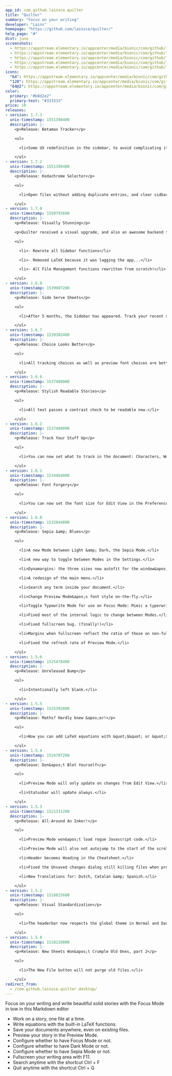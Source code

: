 ```yaml
---
app_id: com.github.lainsce.quilter
title: "Quilter"
summary: "Focus on your writing"
developer: "Lains"
homepage: "https://github.com/lainsce/quilter/"
help_page: "#"
dist: juno
screenshots:
  - https://appstream.elementary.io/appcenter/media/bionic/com/github/lainsce.quilter/C6DFEDE9E646E71B5A370BCB337DAE4A/screenshots/image-1_orig.png
  - https://appstream.elementary.io/appcenter/media/bionic/com/github/lainsce.quilter/C6DFEDE9E646E71B5A370BCB337DAE4A/screenshots/image-2_orig.png
  - https://appstream.elementary.io/appcenter/media/bionic/com/github/lainsce.quilter/C6DFEDE9E646E71B5A370BCB337DAE4A/screenshots/image-3_orig.png
  - https://appstream.elementary.io/appcenter/media/bionic/com/github/lainsce.quilter/C6DFEDE9E646E71B5A370BCB337DAE4A/screenshots/image-4_orig.png
  - https://appstream.elementary.io/appcenter/media/bionic/com/github/lainsce.quilter/C6DFEDE9E646E71B5A370BCB337DAE4A/screenshots/image-5_orig.png
icons:
  "64": https://appstream.elementary.io/appcenter/media/bionic/com/github/lainsce.quilter/C6DFEDE9E646E71B5A370BCB337DAE4A/icons/64x64/com.github.lainsce.quilter_com.github.lainsce.quilter.png
  "128": https://appstream.elementary.io/appcenter/media/bionic/com/github/lainsce.quilter/C6DFEDE9E646E71B5A370BCB337DAE4A/icons/128x128/com.github.lainsce.quilter_com.github.lainsce.quilter.png
  "64@2": https://appstream.elementary.io/appcenter/media/bionic/com/github/lainsce.quilter/C6DFEDE9E646E71B5A370BCB337DAE4A/icons/64x64@2/com.github.lainsce.quilter_com.github.lainsce.quilter.png
color:
  primary: "#b8d2e2"
  primary-text: "#333333"
price: 10
releases:
- version: 1.7.3
  unix-timestamp: 1551398400
  description: |-
    <p>Release: Betamax Tracker</p>

    <ul>

      <li>Some UX redefinition in the sidebar, to avoid complicating it.</li>

    </ul>
- version: 1.7.2
  unix-timestamp: 1551398400
  description: |-
    <p>Release: Kodachrome Selector</p>

    <ul>

      <li>Open files without adding duplicate entries, and clear sidbar is you really need to (it has a confirm dialog).</li>

    </ul>
- version: 1.7.0
  unix-timestamp: 1550793600
  description: |-
    <p>Release: Visually Stunning</p>

    <p>Quilter received a visual upgrade, and also an awesome backend tuneup.</p>

    <ul>

      <li>- Rewrote all Sidebar functions</li>

      <li>- Removed LaTeX because it was lagging the app...</li>

      <li>- All File Management functions rewritten from scratch!</li>

    </ul>
- version: 1.6.8
  unix-timestamp: 1539907200
  description: |-
    <p>Release: Side Serve Sheets</p>

    <ul>

      <li>After 5 months, the Sidebar has appeared. Track your recent stories files there, or hide it. Your choice.</li>

    </ul>
- version: 1.6.7
  unix-timestamp: 1539302400
  description: |-
    <p>Release: Choice Looks Better</p>

    <ul>

      <li>All tracking choices as well as preview font choices are better shown.</li>

    </ul>
- version: 1.6.6
  unix-timestamp: 1537488000
  description: |-
    <p>Release: Stylish Readable Stories</p>

    <ul>

      <li>All text passes a contrast check to be readable now.</li>

    </ul>
- version: 1.6.2
  unix-timestamp: 1537488000
  description: |-
    <p>Release: Track Your Stuff Up</p>

    <ul>

      <li>You can now set what to track in the document: Characters, Words, or Lines.</li>

    </ul>
- version: 1.6.1
  unix-timestamp: 1534464000
  description: |-
    <p>Release: Font Forgery</p>

    <ul>

      <li>You can now set the font size for Edit View in the Preferences.</li>

    </ul>
- version: 1.6.0
  unix-timestamp: 1532044800
  description: |-
    <p>Release: Sepia &amp; Blues</p>

    <ul>

      <li>A new Mode between Light &amp; Dark, the Sepia Mode.</li>

      <li>A new way to toggle between Modes in the Settings.</li>

      <li>Dynamargins: the three sizes now autofit for the window&apos;s size.</li>

      <li>A redesign of the main menu.</li>

      <li>Search any term inside your document.</li>

      <li>Change Preview Mode&apos;s font style on-the-fly.</li>

      <li>Toggle Typewrite Mode for use on Focus Mode: Mimic a typerwriter when editing.</li>

      <li>Fixed most of the internal logic to change between Modes.</li>

      <li>Fixed fullscreen bug. (finally!)</li>

      <li>Margins when fullscreen reflect the ratio of those on non-fullscreen settings</li>

      <li>Fixed the refresh rate of Preview Mode.</li>

    </ul>
- version: 1.5.6
  unix-timestamp: 1525478400
  description: |-
    <p>Release: Unreleased Bump</p>

    <ul>

      <li>Intentionally left blank.</li>

    </ul>
- version: 1.5.5
  unix-timestamp: 1525392000
  description: |-
    <p>Release: Maths? Hardly knew &apos;er!</p>

    <ul>

      <li>Now you can add LaTeX equations with &quot;$&quot; or &quot;$$&quot; modes.</li>

    </ul>
- version: 1.5.4
  unix-timestamp: 1524787200
  description: |-
    <p>Release: Don&apos;t Blot Yourself</p>

    <ul>

      <li>Preview Mode will only update on changes from Edit View.</li>

      <li>Statusbar will update always.</li>

    </ul>
- version: 1.5.3
  unix-timestamp: 1521331200
  description: |-
    <p>Release: All-Around An Inker!</p>

    <ul>

      <li>Preview Mode won&apos;t load rogue Javascript code.</li>

      <li>Preview Mode will also not autojump to the start of the scroll at any time.</li>

      <li>Header becomes Heading in the Cheatsheet.</li>

      <li>Fixed the Unsaved changes dialog still killing files when pressing the New File button.</li>

      <li>New Translations for: Dutch, Catalan &amp; Spanish.</li>

    </ul>
- version: 1.5.2
  unix-timestamp: 1518825600
  description: |-
    <p>Release: Visual Standardization</p>

    <ul>

      <li>The headerbar now respects the global theme in Normal and Dark modes.</li>

    </ul>
- version: 1.5.0
  unix-timestamp: 1518220800
  description: |-
    <p>Release: New Sheets Won&apos;t Crumple Old Ones, part 2</p>

    <ul>

      <li>The New File button will not purge old files.</li>

    </ul>
redirect_from:
  - /com.github.lainsce.quilter.desktop/
---
```


<p>Focus on your writing and write beautiful solid stories with the Focus Mode in tow in this Markdown editor</p>
<ul>
  <li>Work on a story, one file at a time.</li>
  <li>Write equations with the built-in LaTeX functions.</li>
  <li>Save your documents anywhere, even on existing files.</li>
  <li>Preview your story in the Preview Mode.</li>
  <li>Configure whether to have Focus Mode or not.</li>
  <li>Configure whether to have Dark Mode or not.</li>
  <li>Configure whether to have Sepia Mode or not.</li>
  <li>Fullscreen your writing area with F11.</li>
  <li>Search anytime with the shortcut Ctrl + F</li>
  <li>Quit anytime with the shortcut Ctrl + Q</li>
</ul>
